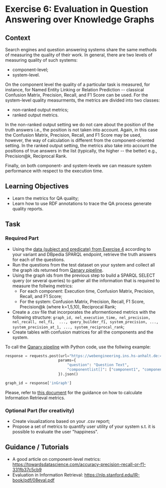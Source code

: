 # Exercise 6: Evaluation in Question Answering over Knowledge Graphs

## Context

Search engines and question answering systems share the same methods of measuring the quality of their work. In general, there are two levels of measuring quality of such systems: 
* component-level;
* system-level. 

On the component level the quality of a particular task is measured, for instance, for Named Entity Linking or Relation Prediction -- classical Confusion Matrix, Precision, Recall, and F1 Score can be used.
For the system-level quality measurments, the metrics are divided into two classes:
* non-ranked output metrics;
* ranked output metrics.

In the non-ranked output setting we do not care about the position of the truth answers i.e., the position is not taken into account. Again, in this case the Confusion Matrix, Precision, Recall, and F1 Score may be used, however, the way of calculation is different from the component-oriented setting.
In the ranked output setting, the metrics also take into account the positions of true answers in the list (typically, the higher -- the better) e.g., Precision@k, Reciprocal Rank.

Finally, on both component- and system-levels we can measure system performance with respect to the execution time.

## Learning Objectives

* Learn the metrics for QA quality;
* Learn how to use RDF annotations to trace the QA process generate quality reports.

## Task

### Required Part

* Using the [data (subject and predicate) from Exercise 4](https://github.com/Perevalov/qa_chatbots_exercises/tree/main/exercise_4) according to your variant and DBpedia SPARQL endpoint, retrieve the truth answers for each of the questions.
* Run the questions from the test dataset on your system and collect all the graph ids returned from [Qanary pipeline](https://webengineering.ins.hs-anhalt.de:43740/startquestionansweringwithtextquestion).
* Using the graph ids from the previous step to build a SPARQL SELECT query (or several queries) to gather all the information that is required to measure the follwing metrics:
  * For each component: Execution time, Confusion Matrix, Precision, Recall, and F1 Score;
  * For the system: Confusion Matrix, Precision, Recall, F1 Score, Precision@k (where k=1,5,10), Reciprocal Rank;
* Create a .csv file that incorporates the aformentioned metrics with the following structure: `graph_id, nel_execution_time, nel_precision, nel_recall, nel_f1,  ..., query_builder_f1, system_precision, ..., system_precision_at_1, ..., system_reciprocal_rank`;
* Create tables with confusion matrices for all the components and the system.

To call the [Qanary pipeline](https://webengineering.ins.hs-anhalt.de:43740/startquestionansweringwithtextquestion) with Python code, use the follwing example:

```python
response = requests.post(url="https://webengineering.ins.hs-anhalt.de:43740/startquestionansweringwithtextquestion",
                        params={
                            "question": "Question Text",
                            "componentlist[]": ["component1", "component2"]
                        }).json()

graph_id = response['inGraph']
```

Please, refer to [this document](https://nlp.stanford.edu/IR-book/pdf/08eval.pdf) for the guidance on how to calculate Information Retrieval metrics.

### Optional Part (for creativity)

* Create visualizations based on your .csv report;
* Propose a set of metrics to quantify user utility of your system s.t. it is possible to evaluate the user "happiness".

## Guidance / Tutorials

* A good article on component-level metrics: https://towardsdatascience.com/accuracy-precision-recall-or-f1-331fb37c5cb9
* Evaluation in Information Retrieval: https://nlp.stanford.edu/IR-book/pdf/08eval.pdf
